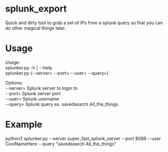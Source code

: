 # splunk_export
Quick and dirty tool to grab a set of IPs from a splunk query so that you can do other magical things later.  

# Usage
Usage:  
  splunker.py -h | --help  
  splunker.py (--server=<server> --port=<port> --user=<user> --query=<query>)  
 
Options:  
  --server=<server> Splunk server to login to  
  --port=<port>     Splunk server port  
  --user=<user>     Splunk username  
  --query=<query>   Splunk query ex. savedsearch All_the_things  
  
# Example
python3 splunker.py --server super_fast_splunk_server --port 8089 --user CoolNameHere --query "savedsearch All_the_things"  
